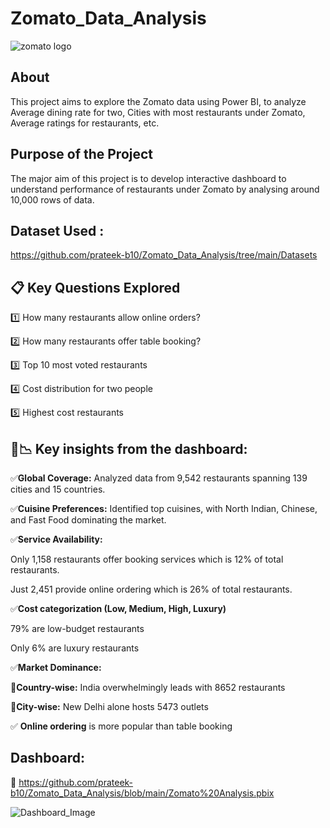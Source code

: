 #  Zomato_Data_Analysis

![zomato logo](https://github.com/user-attachments/assets/53bb997c-5011-4665-a5a7-1c00c6c9c150)

## About
This project aims to explore the Zomato data using Power BI, to analyze Average dining rate for two, Cities with most restaurants under Zomato, Average ratings for restaurants, etc.

## Purpose of the Project
The major aim of this project is to develop interactive dashboard to understand performance of restaurants under Zomato by analysing around 10,000 rows of data.

## Dataset Used : 

https://github.com/prateek-b10/Zomato_Data_Analysis/tree/main/Datasets


## 📋 Key Questions Explored
1️⃣ How many restaurants allow online orders?

2️⃣ How many restaurants offer table booking?

3️⃣ Top 10 most voted restaurants

4️⃣ Cost distribution for two people

5️⃣ Highest cost restaurants

## 🔎📉 Key insights from the dashboard:

✅**Global Coverage:** Analyzed data from 9,542 restaurants spanning 139 cities and 15 countries.

✅**Cuisine Preferences:** Identified top cuisines, with North Indian, Chinese, and Fast Food dominating the market.

✅**Service Availability:**

   Only 1,158 restaurants offer booking services which is 12% of total restaurants.
   
   Just 2,451 provide online ordering which is 26% of total restaurants.

✅**Cost categorization (Low, Medium, High, Luxury)**

   79% are low-budget restaurants 
   
   Only 6% are luxury restaurants 

✅**Market Dominance:**

   📍**Country-wise:** India overwhelmingly leads with 8652 restaurants 
   
   📍**City-wise:** New Delhi alone hosts 5473 outlets

✅ **Online ordering** is more popular than table booking

## Dashboard:

🔗 https://github.com/prateek-b10/Zomato_Data_Analysis/blob/main/Zomato%20Analysis.pbix

![Dashboard_Image](https://github.com/user-attachments/assets/6cdcd7ca-5ded-46b1-a505-5edad5b1defb)



